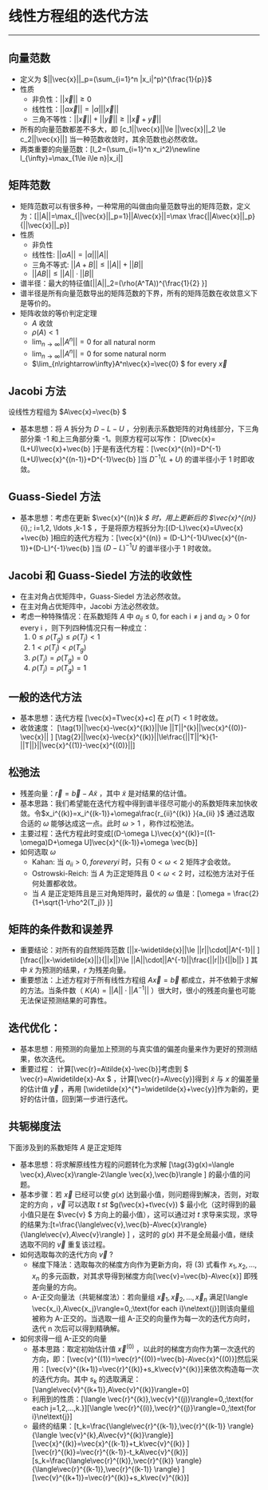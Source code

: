 # 线性方程组的迭代方法
---
## 向量范数
* 定义为 $||\vec{x}||_p=(\sum_{i=1}^n |x_i|^p)^{\frac{1}{p}}$
* 性质
    * 非负性：$||\vec{x}||\ge 0$
    * 线性性：$||\alpha \vec{x}||=|\alpha|||\vec{x}||$
    * 三角不等性：$||\vec{x}||+||\vec{y}||\ge||\vec{x}+\vec{y}||$
* 所有的向量范数都差不多大，即 \[c_1||\vec{x}||\le ||\vec{x}||_2 \le c_2||\vec{x}||\] 当一种范数收敛时，其余范数也必然收敛。
* 两类重要的向量范数：\[l_2=(\sum_{i=1}^n x_i^2)\newline l_{\infty}=\max_{1\le i\le n}|x_i|\]

## 矩阵范数
* 矩阵范数可以有很多种，一种常用的叫做由向量范数导出的矩阵范数，定义为：\[||A||=\max_{||\vec{x}||_p=1}||A\vec{x}||=\max \frac{||A\vec{x}||_p}{||\vec{x}||_p}\]
* 性质
    * 非负性
    * 线性性: $||\alpha A||=|\alpha|||A||$
    * 三角不等式: $||A+B||\le ||A||+||B||$
    * $||AB||\le ||A||\cdot||B||$
* 谱半径：最大的特征值\[||A||_2=(\rho(A^TA))^{\frac{1}{2} }\]
* 谱半径是所有向量范数导出的矩阵范数的下界，所有的矩阵范数在收敛意义下是等价的。
* 矩阵收敛的等价判定定理
    * $A$ 收敛
    * $\rho(A)< 1$
    * $\lim_{n\rightarrow\infty}||A^n||=0$ for all natural norm
    * $\lim_{n\rightarrow\infty}||A^n||=0$ for some natural norm
    * $\lim_{n\rightarrow\infty}A^n\vec{x}=\vec{0} $ for every $\vec{x}$

## Jacobi 方法
设线性方程组为 $A\vec{x}=\vec{b} $
* 基本思想：将 $A$ 拆分为 $D - L - U$ ，分别表示系数矩阵的对角线部分，下三角部分乘 -1 和上三角部分乘 -1。则原方程可以写作：
\[D\vec{x}=(L+U)\vec{x}+\vec{b} \]于是有迭代方程：\[\vec{x}^{(n)}=D^{-1}(L+U)\vec{x}^{(n-1)}+D^{-1}\vec{b} \]当 $D^{-1}(L+U)$ 的谱半径小于 1 时即收敛。

## Guass-Siedel 方法
* 基本思想：考虑在更新 $\vec{x}^{(n)}_k $ 时，用上更新后的 $\vec{x}^{(n)}_{i},\; i=1,2, \ldots ,k-1 $ ，于是将原方程拆分为:\[(D-L)\vec{x}=U\vec{x} +\vec{b} \]相应的迭代方程为：\[\vec{x}^{(n)} = (D-L)^{-1}U\vec{x}^{(n-1)}+(D-L)^{-1}\vec{b} \]当 $(D-L)^{-1}U$ 的谱半径小于 1 时收敛。

## Jacobi 和 Guass-Siedel 方法的收敛性
* 在主对角占优矩阵中，Guass-Siedel 方法必然收敛。
* 在主对角占优矩阵中，Jacobi 方法必然收敛。
* 考虑一种特殊情况：在系数矩阵 $A$ 中 $a_{ij}\le 0,\;\text{for each i}\ne\text{j and } a_{ii}>0 \;\text{for every i}$ ，则下列四种情况只有一种成立：
    1. $0\le \rho(T_g)\le \rho(T_j)<1$
    2. $1<\rho(T_j)<\rho(T_g)$
    3. $\rho(T_j)=\rho(T_g)=0$
    4. $\rho(T_j)=\rho(T_g)=1$

## 一般的迭代方法
* 基本思想：迭代方程 \[\vec{x}=T\vec{x}+c\] 在 $\rho(T)<1$ 时收敛。
* 收敛速度：
\[\tag{1}||\vec{x}-\vec{x}^{(k)}||\le ||T||^{k}||\vec{x}^{(0)}-\vec{x}|| \]
\[\tag{2}||\vec{x}-\vec{x}^{(k)}||\le\frac{||T||^k}{1-||T||}||\vec{x}^{(1)}-\vec{x}^{(0)}||\]

## 松弛法
* 残差向量：$\vec{r}=\vec{b}-A\widetilde{x}$ ，其中 $\widetilde{x}$ 是对结果的估计值。
* 基本思路：我们希望能在迭代方程中得到谱半径尽可能小的系数矩阵来加快收敛。令$x_i^{(k)}=x_i^{(k-1)}+\omega\frac{r_{ii}^{(k)} }{a_{ii} }$ 通过选取合适的 $\omega$ 能够达成这一点。此时 $\omega > 1$ ，称作过松弛法。
* 主要过程：迭代方程此时变成\[(D-\omega L)\vec{x}^{(k)}=[(1-\omega)D+\omega U]\vec{x}^{(k-1)}+\omega \vec{b}\]
* 如何选取 $\omega$
    * Kahan: 当 $a_{ii}>0,\; for every i$ 时，只有 $0<\omega<2$ 矩阵才会收敛。
    * Ostrowski-Reich: 当 $A$ 为正定矩阵且 $0<\omega<2$ 时，过松弛方法对于任何处置都收敛。
    * 当 $A$ 是正定矩阵且是三对角矩阵时，最优的 $\omega$ 值是：\[\omega = \frac{2}{1+\sqrt{1-\rho^2(T_j)} }\]

## 矩阵的条件数和误差界
* 重要结论：对所有的自然矩阵范数
\[||x-\widetilde{x}||\le ||r||\cdot||A^{-1}|| \]\[\frac{||x-\widetilde{x}||}{||x||}\le ||A||\cdot||A^{-1}||\frac{||r||}{||b||} \] 其中 $\widetilde{x}$ 为预测的结果，$r$ 为残差向量。
* 重要想法：上述方程对于所有线性方程组 $A\vec{x}=\vec{b}$ 都成立，并不依赖于求解的方法。当条件数（ $K(A)=||A||\cdot||A^{-1}||$ ）很大时，很小的残差向量也可能无法保证预测结果的可靠性。

## 迭代优化：
* 基本思想：用预测的向量加上预测的与真实值的偏差向量来作为更好的预测结果，依次迭代。
* 重要过程：
计算\[\vec{r}=A\tilde{x}-\vec{b}\]考虑到 $ \vec{r}=A\widetilde{x}-Ax $ ，计算\[\vec{r}=A\vec{y}\]得到 $\widetilde{x}$ 与 $x$ 的偏差量的估计值 $\vec{y}$ ，再用 \[\widetilde{x}^{*}=\widetilde{x}+\vec{y}\]作为新的，更好的估计值，回到第一步进行迭代。

## 共轭梯度法
下面涉及到的系数矩阵 $A$ 是正定矩阵
* 基本思想：将求解原线性方程的问题转化为求解 \[\tag{3}g(x)=\langle \vec{x},A\vec{x}\rangle-2\langle \vec{x},\vec{b}\rangle \] 的最小值的问题。
* 基本步骤：若 $\vec{x}$ 已经可以使 $g(x)$ 达到最小值，则问题得到解决，否则，对取定的方向 ，$\vec{v}$ 可以选取 $t$ $st$ $g(\vec{x}+t\vec{v}) $ 最小化（这时得到的最小值只是在 $\vec{v} $ 方向上的最小值），这可以通过对 $t$ 求导来实现，求导的结果为:\[t=\frac{\langle\vec{v},\vec{b}-A\vec{x}\rangle}{\langle\vec{v},A\vec{v}\rangle} \] ，这时的 $g(x)$ 并不是全局最小值，继续选取不同的 $\vec{v}$ 重复该过程。
* 如何选取每次的迭代方向 $\vec{v}$ ?
    * 梯度下降法：选取每次的梯度方向作为更新方向，将 (3) 式看作 $x_1,x_2, \ldots ,x_n$ 的多元函数，对其求导得到梯度方向\[\vec{v}=\vec{b}-A\vec{x}\] 即残差向量的方向。
    * A-正交向量法（共轭梯度法）：若向量组 $\vec{x}_1,\vec{x}_2, \ldots ,\vec{x}_n$ 满足\[\langle \vec{x_i},A\vec{x_j}\rangle=0,\;\text{for each i}\ne\text{j}\]则该向量组被称为 A-正交的。当选取一组 A-正交的向量作为每一次的迭代方向时，迭代 n 次后可以得到精确解。
* 如何求得一组 A-正交的向量
    * 基本思路：取定初始估计值 $\vec{x}^{(0)}$ ，以此时的梯度方向作为第一次迭代的方向，即：\[\vec{v}^{(1)}=\vec{r}^{(0)}=\vec{b}-A\vec{x}^{(0)}\]然后采用：\[\vec{v}^{(k+1)}=\vec{r}^{(k)}+s_k\vec{v}^{(k)}\]来依次构造每一次的迭代方向。其中 $s_k$ 的选取满足：\[\langle\vec{v}^{(k+1)},A\vec{v}^{(k)}\rangle=0\]
    * 利用到的性质：\[\langle \vec{r}^{(k)},\vec{v}^{(j)}\rangle=0,\;\text{for each j=1,2,...,k.}\]\[\langle \vec{r}^{(i)},\vec{r}^{(j)}\rangle=0,\;\text{for i}\ne\text{j}\]
    * 最终的结果：\[t_k=\frac{\langle\vec{r}^{(k-1)},\vec{r}^{(k-1)} \rangle}{\langle \vec{v}^{k},A\vec{v}^{(k)}\rangle}\]\[\vec{x}^{(k)}=\vec{x}^{(k-1)}+t_k\vec{v}^{(k)} \]\[\vec{r}^{(k)}=\vec{r}^{(k-1)}-t_kA\vec{v}^{(k)}\]\[s_k=\frac{\langle\vec{r}^{(k)},\vec{r}^{(k)} \rangle}{\langle\vec{r}^{(k-1)},\vec{r}^{(k-1)} \rangle} \]\[\vec{v}^{(k+1)}=\vec{r}^{(k)}+s_k\vec{v}^{(k)}\]